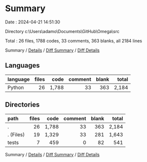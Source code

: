# Summary

Date : 2024-04-21 14:51:30

Directory c:\\Users\\adamo\\Documents\\GitHub\\Omega\\src

Total : 26 files,  1788 codes, 33 comments, 363 blanks, all 2184 lines

Summary / [Details](details.md) / [Diff Summary](diff.md) / [Diff Details](diff-details.md)

## Languages
| language | files | code | comment | blank | total |
| :--- | ---: | ---: | ---: | ---: | ---: |
| Python | 26 | 1,788 | 33 | 363 | 2,184 |

## Directories
| path | files | code | comment | blank | total |
| :--- | ---: | ---: | ---: | ---: | ---: |
| . | 26 | 1,788 | 33 | 363 | 2,184 |
| . (Files) | 19 | 1,329 | 33 | 281 | 1,643 |
| tests | 7 | 459 | 0 | 82 | 541 |

Summary / [Details](details.md) / [Diff Summary](diff.md) / [Diff Details](diff-details.md)